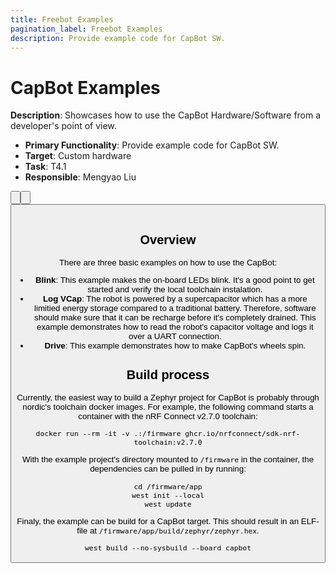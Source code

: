 ```yaml
---
title: Freebot Examples
pagination_label: Freebot Examples
description: Provide example code for CapBot SW.
---
```


# CapBot Examples

**Description**: Showcases how to use the CapBot Hardware/Software from a developer's point of view.

* **Primary Functionality**: Provide example code for CapBot SW.
* **Target**: Custom hardware
* **Task**: T4.1
* **Responsible**: Mengyao Liu

<Button label="🔗 KULeuven-CapBot/example-blink repository" link="https://github.com/KULeuven-CapBot/example-blink" block /><br />
<Button label="🔗 KULeuven-CapBot/example-log-vcap repository" link="https://github.com/KULeuven-CapBot/example-log-vcap" block /><br />
<Button label="🔗 KULeuven-CapBot/example-drive repository" link="https://github.com/KULeuven-CapBot/example-drive" block /><br />

## Overview

There are three basic examples on how to use the CapBot:

- **Blink**:
  This example makes the on-board LEDs blink.
  It's a good point to get started and verify the local toolchain instalation.
- **Log VCap**:
  The robot is powered by a supercapacitor which has a more limitied energy storage compared to a traditional battery.
  Therefore, software should make sure that it can be recharge before it's completely drained.
  This example demonstrates how to read the robot's capacitor voltage and logs it over a UART connection.
- **Drive**:
  This example demonstrates how to make CapBot's wheels spin.

## Build process

Currently, the easiest way to build a Zephyr project for CapBot is probably through nordic's toolchain docker images.
For example, the following command starts a container with the nRF Connect v2.7.0 toolchain:

```console
docker run --rm -it -v .:/firmware ghcr.io/nrfconnect/sdk-nrf-toolchain:v2.7.0
```

With the example project's directory mounted to `/firmware` in the container, the dependencies can be pulled in by running:
```console
cd /firmware/app
west init --local
west update
```

Finaly, the example can be build for a CapBot target. This should result in an ELF-file at `/firmware/app/build/zephyr/zephyr.hex`.
```console
west build --no-sysbuild --board capbot
```
